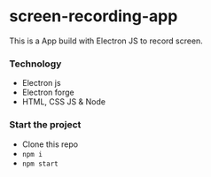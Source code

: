 # screen-recording-app

This is a App build with Electron JS to record screen.

### Technology
- Electron js
- Electron forge
- HTML, CSS JS & Node

### Start the project
- Clone this repo
- `npm i`
- `npm start`
